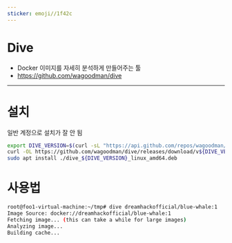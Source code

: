```yaml
---
sticker: emoji//1f42c
---
```

# Dive
- Docker 이미지를 자세히 분석하게 만들어주는 툴
- https://github.com/wagoodman/dive

---
# 설치
일반 계정으로 설치가 잘 안 됨
```sh
export DIVE_VERSION=$(curl -sL "https://api.github.com/repos/wagoodman/dive/releases/latest" | grep '"tag_name":' | sed -E 's/.*"v([^"]+)".*/\1/')
curl -OL https://github.com/wagoodman/dive/releases/download/v${DIVE_VERSION}/dive_${DIVE_VERSION}_linux_amd64.deb
sudo apt install ./dive_${DIVE_VERSION}_linux_amd64.deb
```

# 사용법
```sh
root@foo1-virtual-machine:~/tmp# dive dreamhackofficial/blue-whale:1
Image Source: docker://dreamhackofficial/blue-whale:1
Fetching image... (this can take a while for large images)
Analyzing image...
Building cache...
```